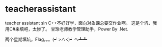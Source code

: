 # teacherassistant
teacher assistant sln
C++不好好学，面向对象课总要交作业啊。
这是个坑，我用C#来填吧，太惨了。
甘玲老师教学管理助手，Power By .Net.

















两个星期填坑，Flag。。。(┙>∧<)┙へ┻┻
